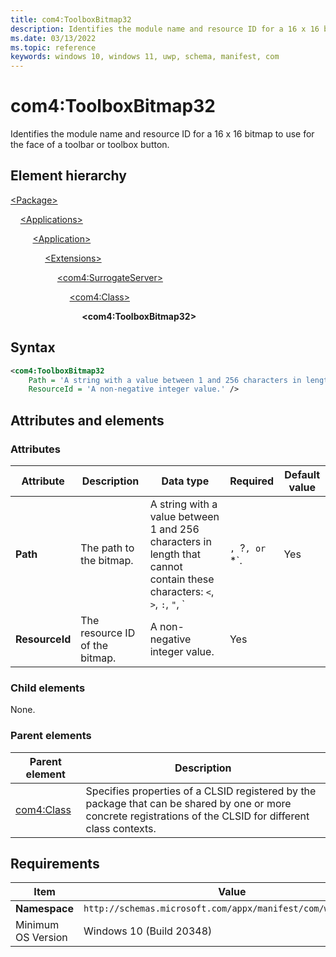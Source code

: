 ```yaml
---
title: com4:ToolboxBitmap32
description: Identifies the module name and resource ID for a 16 x 16 bitmap to use for the face of a toolbar or toolbox button. (com4:ToolboxBitmap32)
ms.date: 03/13/2022
ms.topic: reference
keywords: windows 10, windows 11, uwp, schema, manifest, com
---
```


# com4:ToolboxBitmap32

Identifies the module name and resource ID for a 16 x 16 bitmap to use for the face of a toolbar or toolbox button.

## Element hierarchy

[\<Package\>](element-package.md)

&nbsp;&nbsp;&nbsp;&nbsp;[\<Applications\>](element-applications.md)

&nbsp;&nbsp;&nbsp;&nbsp; &nbsp;&nbsp;&nbsp;&nbsp;[\<Application\>](element-application.md)

&nbsp;&nbsp;&nbsp;&nbsp; &nbsp;&nbsp;&nbsp;&nbsp; &nbsp;&nbsp;&nbsp;&nbsp;[\<Extensions\>](element-1-extensions.md)

&nbsp;&nbsp;&nbsp;&nbsp; &nbsp;&nbsp;&nbsp;&nbsp; &nbsp;&nbsp;&nbsp;&nbsp; &nbsp;&nbsp;&nbsp;&nbsp;[\<com4:SurrogateServer\>](element-com4-surrogateserver.md)

&nbsp;&nbsp;&nbsp;&nbsp; &nbsp;&nbsp;&nbsp;&nbsp; &nbsp;&nbsp;&nbsp;&nbsp; &nbsp;&nbsp;&nbsp;&nbsp; &nbsp;&nbsp;&nbsp;&nbsp;[\<com4:Class\>](element-com4-class.md)

&nbsp;&nbsp;&nbsp;&nbsp; &nbsp;&nbsp;&nbsp;&nbsp; &nbsp;&nbsp;&nbsp;&nbsp; &nbsp;&nbsp;&nbsp;&nbsp; &nbsp;&nbsp;&nbsp;&nbsp; &nbsp;&nbsp;&nbsp;&nbsp;**\<com4:ToolboxBitmap32\>**

## Syntax

```xml
<com4:ToolboxBitmap32
    Path = 'A string with a value between 1 and 256 characters in length that cannot contain these characters: <, >, :, ", |, ?, or *.'
    ResourceId = 'A non-negative integer value.' />
```

## Attributes and elements

### Attributes

| Attribute | Description | Data type | Required | Default value |
|-|-|-|-|-|
| **Path** | The path to the bitmap.  | A string with a value between 1 and 256 characters in length that cannot contain these characters: `<`, `>`, `:`, `"`, `|`, `?`, or `*`. | Yes |  |
| **ResourceId** | The resource ID of the bitmap. | A non-negative integer value. | Yes |  |

### Child elements

None.

### Parent elements

| Parent element | Description |
|-|-|
| [com4:Class](element-com4-class.md) | Specifies properties of a CLSID registered by the package that can be shared by one or more concrete registrations of the CLSID for different class contexts. |

## Requirements

| Item | Value |
|--|--|
| **Namespace** | `http://schemas.microsoft.com/appx/manifest/com/windows10/4` |
| Minimum OS Version | Windows 10 (Build 20348) |
